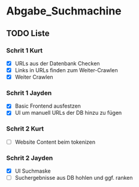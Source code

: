 # Abgabe_Suchmachine

## TODO Liste

### Schrit 1 Kurt

- [x] URLs aus der Datenbank Checken
- [x] Links in URLs finden zum Weiter-Crawlen
- [x] Weiter Crawlen

### Schrit 1 Jayden

- [x] Basic Frontend ausfestzen
- [x] UI um manuell URLs der DB hinzu zu fügen

### Schrit 2 Kurt

- [ ] Website Content beim tokenizen

### Schrit 2 Jayden

- [x] UI Suchmaske
- [ ] Suchergebnisse aus DB hohlen und ggf. ranken
